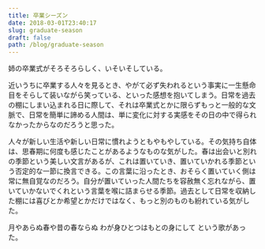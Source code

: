 ```yaml
---
title: 卒業シーズン
date: 2018-03-01T23:40:17
slug: graduate-season
draft: false
path: /blog/graduate-season
---
```


姉の卒業式がそろそろらしく、いそいそしている。

近いうちに卒業する人々を見るとき、やがて必ず失われるという事実に一生懸命目をそらして装いながら笑っている、といった感想を抱いてしまう。日常を過去の棚にしまい込まれる日に際して、それは卒業式とかに限らずもっと一般的な文脈で、日常を簡単に諦める人間は、単に変化に対する実感をその日の中で得られなかったからなのだろうと思った。

人々が新しい生活や新しい日常に慣れようともやもやしている。その気持ち自体は、思春期に何度も感じたことがあるようなものな気がした。春は出会いと別れの季節という美しい文言があるが、これは置いていき、置いていかれる季節という否定的な一節に換言できる。この言葉に沿ったとき、おそらく置いていく側は常に無自覚なのだろう。自分が置いていった人間たちを容赦無く忘れながら、置いていかないでくれという言葉を喉に詰まらせる季節。過去として日常を収納した棚には喜びとか希望とかだけではなく、もっと別のものも紛れている気がした。

月やあらぬ春や昔の春ならぬ わが身ひとつはもとの身にして という歌があった。
